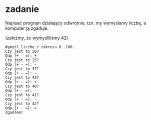 # zadanie

Napisać program działający odwrotnie, tzn. my wymyślamy liczbę, a komputer ją zgaduje.

(założmy, że wymyśliliśmy 42)

```
Wymyśl liczbę z zakresu 0..100..
Czy jest to 50?
Odp [+ - =]: +
Czy jest to 25?
Odp [+ - =]: -
Czy jest to 37?
Odp [+ - =]: -
Czy jest to 43?
Odp [+ - =]: +
Czy jest to 40?
Odp [+ - =]: -
Czy jest to 41?
Odp [+ - =]: -
Czy jest to 42?
Odp [+ - =]: =
Zgadłem!
```